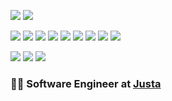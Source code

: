 <a href="https://www.linkedin.com/in/hugobrancowb/"><img src="https://img.shields.io/badge/-hugobrancowb-blue?style=flat-square&logo=Linkedin&logoColor=white"></a>
<a href="https://www.twitter.com/hugobranco"><img src="https://img.shields.io/badge/-@hugobranco-1DA1F2?style=flat-square&logo=twitter&logoColor=white"></a>

<a href="#"><img src="https://img.shields.io/badge/-TypeScript-007ACC?style=flat-square&logo=typescript&logoColor=white"></a>
<a href="#"><img src="https://img.shields.io/badge/-Angular-DD0031?style=flat-square&logo=angular&logoColor=white"></a>
<a href="#"><img src="https://img.shields.io/badge/-React-61DAFB?style=flat-square&logo=react&logoColor=black"></a>
<img src="https://img.shields.io/badge/-Next.js-000000?style=flat-square&logo=react&logoColor=white">
<img src="https://img.shields.io/badge/-ReactiveX-B7178C?style=flat-square&logo=reactivex&logoColor=white">
<img src="https://img.shields.io/badge/-Jest-C21325?style=flat-square&logo=jest&logoColor=white">
<img src="https://img.shields.io/badge/-Testing%20Library-E33332?style=flat-square&logo=testing-library&logoColor=white">
<img src="https://img.shields.io/badge/-Styled%20Components-DB7093?style=flat-square&logo=styled-components&logoColor=white">
<img src="https://img.shields.io/badge/-Tailwind-38B2AC?style=flat-square&logo=tailwind-css&logoColor=white">

<img src="https://img.shields.io/badge/-Java-007396?style=flat-square&logo=java&logoColor=white">
<img src="https://img.shields.io/badge/-Kotlin-0095D5?style=flat-square&logo=kotlin&logoColor=white">
<img src="https://img.shields.io/badge/-PostgreSQL-336791?style=flat-square&logo=postgresql&logoColor=white">

<!-- ![Webpack Badge](https://img.shields.io/badge/-Webpack-8DD6F9?style=flat-square&logo=webpack&logoColor=black) -->
<!-- ![NestJs Badge](https://img.shields.io/badge/-NestJs-E0234E?style=flat-square&logo=nestjs&logoColor=white) -->
<!-- ![Storybook Badge](https://img.shields.io/badge/-Storybook-FF4785?style=flat-square&logo=storybook&logoColor=white) -->
<!-- ![Firebase Badge](https://img.shields.io/badge/-Firebase-FFCA28?style=flat-square&logo=kotlin&logoColor=black) -->
<!-- ![Swagger Badge](https://img.shields.io/badge/-Swagger-85EA2D?style=flat-square&logo=swagger&logoColor=black) -->

### :man_technologist: Software Engineer at [Justa](https://www.justa.com.vc/)
